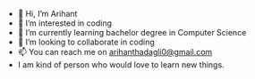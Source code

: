 - 👋 Hi, I’m Arihant
- 👀 I’m interested in coding
- 🌱 I’m currently learning bachelor degree in Computer Science
- 💞️ I’m looking to collaborate in coding
- 📫 You can reach me on arihanthadagli0@gmail.com
-  I am kind of person who would love to learn new things.
<!---
arihanthadagali/arihanthadagali is a ✨ special ✨ repository because its `README.md` (this file) appears on your GitHub profile.
You can click the Preview link to take a look at your changes.
--->
